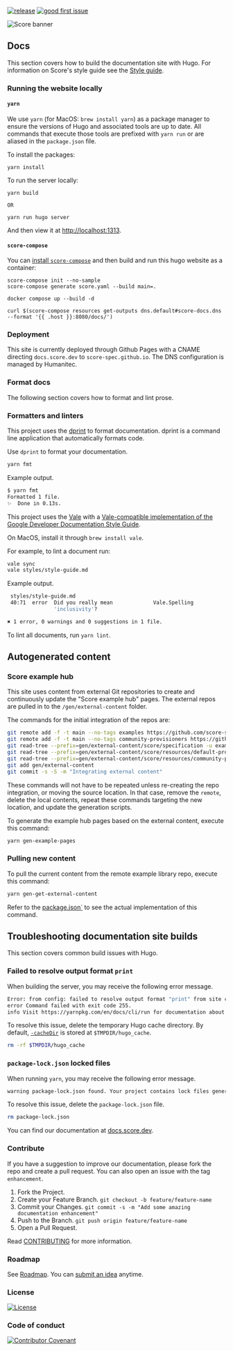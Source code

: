 [![release](https://github.com/score-spec/docs/actions/workflows/hugo.yml/badge.svg)](https://github.com/score-spec/docs/actions/workflows/hugo.yml) [![good first issue](https://img.shields.io/github/issues-search/score-spec/docs?query=type%3Aissue%20is%3Aopen%20label%3A%22good%20first%20issue%22&label=good%20first%20issues&style=flat&logo=github)](https://github.com/score-spec/docs/issues?q=is%3Aissue+is%3Aopen+label%3A%22good+first+issue%22)

![Score banner](/images/banner.png)

## Docs

This section covers how to build the documentation site with Hugo.
For information on Score's style guide see the [Style guide](styles/style-guide.md).

### Running the website locally

#### `yarn`

We use `yarn` (for MacOS: `brew install yarn`) as a package manager to ensure the versions of Hugo and associated tools are up to date. All commands that execute those tools are prefixed with `yarn run` or are aliased in the `package.json` file.

To install the packages:

```
yarn install
```

To run the server locally:

```
yarn build

OR

yarn run hugo server
```

And then view it at <http://localhost:1313>.

#### `score-compose`

You can [install `score-compose`](https://docs.score.dev/docs/score-implementation/score-compose/installation/) and then build and run this hugo website as a container:

```
score-compose init --no-sample
score-compose generate score.yaml --build main=.

docker compose up --build -d

curl $(score-compose resources get-outputs dns.default#score-docs.dns --format '{{ .host }}:8080/docs/')
```

### Deployment

This site is currently deployed through Github Pages with a CNAME directing `docs.score.dev` to `score-spec.github.io`. The DNS configuration is managed by Humanitec.

### Format docs

The following section covers how to format and lint prose.

### Formatters and linters

This project uses the [dprint](https://dprint.dev/overview/) to format documentation. dprint is a command line application that automatically formats code.

Use `dprint` to format your documentation.

```bash
yarn fmt
```

Example output.

```bash
$ yarn fmt
Formatted 1 file.
✨  Done in 0.13s.
```

This project uses the [Vale](https://vale.sh) with a [Vale-compatible implementation of the Google Developer Documentation Style Guide](https://github.com/errata-ai/Google).

On MacOS, install it through `brew install vale`.

For example, to lint a document run:

```bash
vale sync
vale styles/style-guide.md
```

Example output.

```bash
 styles/style-guide.md
 40:71  error  Did you really mean             Vale.Spelling 
               'inclusivity'?                                

✖ 1 error, 0 warnings and 0 suggestions in 1 file.
```

To lint all documents, run `yarn lint`.

## Autogenerated content

### Score example hub

This site uses content from external Git repositories to create and continuously update the "Score example hub" pages. The external repos are pulled in to the `/gen/external-content` folder.

The commands for the initial integration of the repos are:

```bash
git remote add -f -t main --no-tags examples https://github.com/score-spec/examples.git
git remote add -f -t main --no-tags community-provisioners https://github.com/score-spec/community-provisioners.git
git read-tree --prefix=gen/external-content/score/specification -u examples/main:specification
git read-tree --prefix=gen/external-content/score/resources/default-provisioners -u examples/main:resources
git read-tree --prefix=gen/external-content/score/resources/community-provisioners -u community-provisioners/main
git add gen/external-content
git commit -s -S -m "Integrating external content"
```

These commands will not have to be repeated unless re-creating the repo integration, or moving the source location. In that case, remove the `remote`, delete the local contents, repeat these commands targeting the new location, and update the generation scripts.

To generate the example hub pages based on the external content, execute this command:

```bash
yarn gen-example-pages
```

### Pulling new content

To pull the current content from the remote example library repo, execute this command:

```bash
yarn gen-get-external-content
```

Refer to the [package.json`](./package.json) to see the actual implementation of this command.

## Troubleshooting documentation site builds

This section covers common build issues with Hugo.

### Failed to resolve output format `print`

When building the server, you may receive the following error message.

```bash
Error: from config: failed to resolve output format "print" from site config
error Command failed with exit code 255.
info Visit https://yarnpkg.com/en/docs/cli/run for documentation about this command.
```

To resolve this issue, delete the temporary Hugo cache directory. By default, [`-cacheDir`](https://gohugo.io/commands/hugo_server/) is stored at `$TMPDIR/hugo_cache`.

```bash
rm -rf $TMPDIR/hugo_cache
```

<!-- https://github.com/google/docsy/issues/805#issuecomment-1245110883 -->

### `package-lock.json` locked files

When running `yarn`, you may receive the following error message.

```bash
warning package-lock.json found. Your project contains lock files generated by tools other than Yarn. It is advised not to mix package managers in order to avoid resolution inconsistencies caused by unsynchronized lock files. To clear this warning, remove package-lock.json.
```

To resolve this issue, delete the `package-lock.json` file.

```bash
rm package-lock.json
```

You can find our documentation at [docs.score.dev](https://docs.score.dev/docs/).

### Contribute

If you have a suggestion to improve our documentation, please fork the repo and create a pull request. You can also open an issue with the tag `enhancement`.

1. Fork the Project.
2. Create your Feature Branch. `git checkout -b feature/feature-name`
3. Commit your Changes. `git commit -s -m "Add some amazing documentation enhancement"`
4. Push to the Branch. `git push origin feature/feature-name`
5. Open a Pull Request.

Read [CONTRIBUTING](CONTRIBUTING.md) for more information.

### Roadmap

See [Roadmap](roadmap.md). You can [submit an idea](https://github.com/score-spec/spec/issues/new) anytime.

### License

[![License](https://img.shields.io/badge/License-Apache_2.0-blue.svg)](https://opensource.org/licenses/Apache-2.0)

### Code of conduct

[![Contributor Covenant](https://img.shields.io/badge/Contributor%20Covenant-2.1-4baaaa.svg)](CODE_OF_CONDUCT.md)
